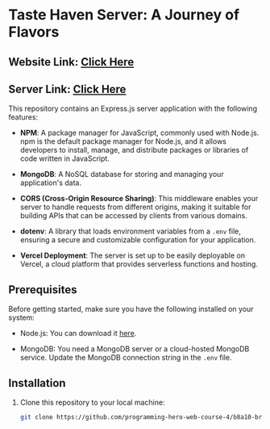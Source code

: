 # Taste Haven Server: A Journey of Flavors

## Website Link: [Click Here](https://taste-haven-d0082.web.app/)

## Server Link: [Click Here](http://localhost:5000)

This repository contains an Express.js server application with the following features:

- **NPM**: A package manager for JavaScript, commonly used with Node.js. npm is the default package manager for Node.js, and it allows developers to install, manage, and distribute packages or libraries of code written in JavaScript.

- **MongoDB**: A NoSQL database for storing and managing your application's data.

- **CORS (Cross-Origin Resource Sharing)**: This middleware enables your server to handle requests from different origins, making it suitable for building APIs that can be accessed by clients from various domains.

- **dotenv**: A library that loads environment variables from a `.env` file, ensuring a secure and customizable configuration for your application.

- **Vercel Deployment**: The server is set up to be easily deployable on Vercel, a cloud platform that provides serverless functions and hosting.


## Prerequisites

Before getting started, make sure you have the following installed on your system:

- Node.js: You can download it [here](https://nodejs.org/).

- MongoDB: You need a MongoDB server or a cloud-hosted MongoDB service. Update the MongoDB connection string in the `.env` file.

## Installation

1. Clone this repository to your local machine:

   ```bash
   git clone https://github.com/programming-hero-web-course-4/b8a10-brandshop-server-side-mehedihasanhrid1.git